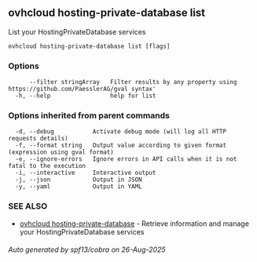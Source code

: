 ## ovhcloud hosting-private-database list

List your HostingPrivateDatabase services

```
ovhcloud hosting-private-database list [flags]
```

### Options

```
      --filter stringArray   Filter results by any property using https://github.com/PaesslerAG/gval syntax'
  -h, --help                 help for list
```

### Options inherited from parent commands

```
  -d, --debug           Activate debug mode (will log all HTTP requests details)
  -f, --format string   Output value according to given format (expression using gval format)
  -e, --ignore-errors   Ignore errors in API calls when it is not fatal to the execution
  -i, --interactive     Interactive output
  -j, --json            Output in JSON
  -y, --yaml            Output in YAML
```

### SEE ALSO

* [ovhcloud hosting-private-database](ovhcloud_hosting-private-database.md)	 - Retrieve information and manage your HostingPrivateDatabase services

###### Auto generated by spf13/cobra on 26-Aug-2025
